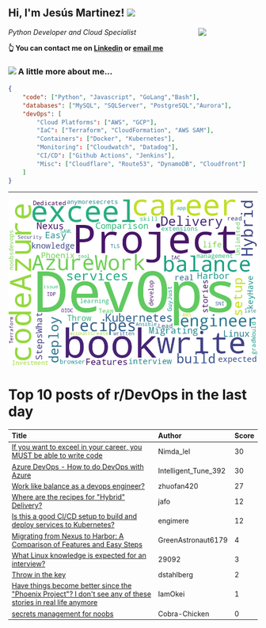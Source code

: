 <!--
**jmartinezl/jmartinezl** is a ✨ _special_ ✨ repository because its `README.md` (this file) appears on your GitHub profile.

Here are some ideas to get you started:

- 🔭 I’m currently working on ...
- 🌱 I’m currently learning ...
- 👯 I’m looking to collaborate on ...
- 🤔 I’m looking for help with ...
- 💬 Ask me about ...
- 📫 How to reach me: ...
- 😄 Pronouns: ...
- ⚡ Fun fact: ...
-->

<h2>Hi, I'm Jesús Martinez! <img src="https://media.giphy.com/media/WUlplcMpOCEmTGBtBW/giphy.gif" width="30"> </h2>
<img align='right' src="https://media.giphy.com/media/NytMLKyiaIh6VH9SPm/giphy.gif" width="120">
<p><em>Python Developer and Cloud Specialist
</em></p>

**👆 You can contact me on [Linkedin](https://www.linkedin.com/in/jes%C3%BAs-martinez-2b7b10104/) or [email me](mailto:jesus.mtz.lorenzo@gmail.com)**

### <img src="https://media.giphy.com/media/VgCDAzcKvsR6OM0uWg/giphy.gif" width="50"> A little more about me...  

```json
{
    "code": ["Python", "Javascript", "GoLang","Bash"],
    "databases": ["MySQL", "SQLServer", "PostgreSQL","Aurora"],
    "devOps": [
        "Cloud Platforms": ["AWS", "GCP"],
        "IaC": ["Terraform", "CloudFormation", "AWS SAM"],
        "Containers": ["Docker", "Kubernetes"],
        "Monitoring": ["Cloudwatch", "Datadog"],
        "CI/CD": ["Github Actions", "Jenkins"],
        "Misc": ["Cloudflare", "Route53", "DynamoDB", "Cloudfront"]
    ]
}
```
---

![Wordcloud](./cloud.png)

# Top 10 posts of r/DevOps in the last day

| Title | Author | Score |
|:---|:---|:---|
| [If you want to exceel in your career, you MUST be able to write code](https://www.reddit.com/r/devops/comments/13h6nk4/if_you_want_to_exceel_in_your_career_you_must_be/) | Nimda_lel | 30 |
| [Azure DevOps - How to do DevOps with Azure](https://www.reddit.com/r/devops/comments/13h3qkk/azure_devops_how_to_do_devops_with_azure/) | Intelligent_Tune_392 | 30 |
| [Work like balance as a devops engineer?](https://www.reddit.com/r/devops/comments/13gmayq/work_like_balance_as_a_devops_engineer/) | zhuofan420 | 27 |
| [Where are the recipes for "Hybrid" Delivery?](https://www.reddit.com/r/devops/comments/13gl6t4/where_are_the_recipes_for_hybrid_delivery/) | jafo | 12 |
| [Is this a good CI/CD setup to build and deploy services to Kubernetes?](https://www.reddit.com/r/devops/comments/13gjsz5/is_this_a_good_cicd_setup_to_build_and_deploy/) | engimere | 12 |
| [Migrating from Nexus to Harbor: A Comparison of Features and Easy Steps](https://www.reddit.com/r/devops/comments/13gpzk6/migrating_from_nexus_to_harbor_a_comparison_of/) | GreenAstronaut6179 | 4 |
| [What Linux knowledge is expected for an interview?](https://www.reddit.com/r/devops/comments/13h4zrv/what_linux_knowledge_is_expected_for_an_interview/) | 29092 | 3 |
| [Throw in the key](https://www.reddit.com/r/devops/comments/13gjwn7/throw_in_the_key/) | dstahlberg | 2 |
| [Have things become better since the "Phoenix Project"? I don't see any of these stories in real life anymore](https://www.reddit.com/r/devops/comments/13h81e9/have_things_become_better_since_the_phoenix/) | IamOkei | 1 |
| [secrets management for noobs](https://www.reddit.com/r/devops/comments/13h10wp/secrets_management_for_noobs/) | Cobra-Chicken | 0 |
